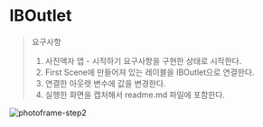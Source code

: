 # IBOutlet
 > 요구사항
 > 1. 사진액자 앱 - 시작하기 요구사항을 구현한 상태로 시작한다.
 > 2. First Scene에 만들어져 있는 레이블을 IBOutlet으로 연결한다.
 > 3. 연결한 아웃렛 변수에 값을 변경한다.
 >  4. 실행한 화면을 캡처해서 readme.md 파일에 포함한다.

![photoframe-step2](https://user-images.githubusercontent.com/27729150/107307042-53183c00-6ac9-11eb-91dd-b9b7bc7a7573.png)
